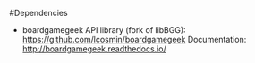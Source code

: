 

#Dependencies

* boardgamegeek API library (fork of libBGG): https://github.com/lcosmin/boardgamegeek
Documentation: http://boardgamegeek.readthedocs.io/